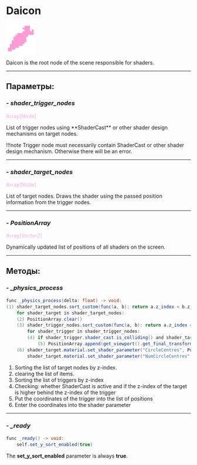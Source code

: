 # Daicon

![daicon.png](../assets/images/daicon.png)

Daicon is the root node of the scene responsible for shaders.

---
## **Параметры**:

### - *shader_trigger_nodes*
<p style="color:#ffb0e0;">Array[Node]</p>
List of trigger nodes using **ShaderCast** or other shader design mechanisms on target nodes.

!!!note
	Trigger node must necessarily contain ShaderCast or other shader design mechanism. Otherwise there will be an error.

---
### - *shader_target_nodes*
<p style="color:#ffb0e0;">Array[Node]</p>
List of target nodes. Draws the shader using the passed position information from the trigger nodes.

---
### - *PositionArray*
<p style="color:#ffb0e0;">Array[Vector2]</p>
Dynamically updated list of positions of all shaders on the screen.

---
## **Методы**:

### - *_physics_process*

```java
func _physics_process(delta: float) -> void:
(1) shader_target_nodes.sort_custom(func(a, b): return a.z_index < b.z_index)
	for shader_target in shader_target_nodes:
	(2) PositionArray.clear()
	(3) shader_trigger_nodes.sort_custom(func(a, b): return a.z_index < b.z_index)
		for shader_trigger in shader_trigger_nodes:
		(4) if shader_trigger.shader_cast.is_colliding() and shader_target.z_index >= shader_trigger.z_index:
			(5) PositionArray.append(get_viewport().get_final_transform() * shader_trigger.get_global_transform_with_canvas() * Vector2(0,0))
	(6) shader_target.material.set_shader_parameter("CircleCentres", PositionArray)
		shader_target.material.set_shader_parameter("NumCircleCentres", PositionArray.size())
```

1. Sorting the list of target nodes by z-index.
2. clearing the list of items.
3. Sorting the list of triggers by z-index
4. Checking: whether ShaderCast is active and if the z-index of the target is higher behind the z-index of the trigger
5. Put the coordinates of the trigger into the list of positions
6. Enter the coordinates into the shader parameter

---
### - *_ready*

```java
func _ready() -> void:
	self.set_y_sort_enabled(true)
```

The **set_y_sort_enabled** parameter is always **true**.